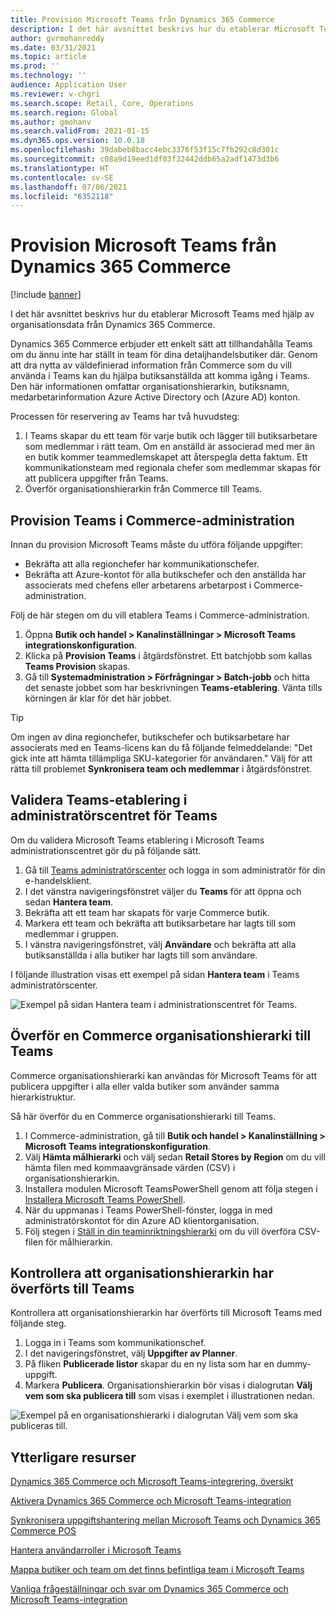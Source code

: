 ```yaml
---
title: Provision Microsoft Teams från Dynamics 365 Commerce
description: I det här avsnittet beskrivs hur du etablerar Microsoft Teams med hjälp av organisationsdata från Dynamics 365 Commerce.
author: gvrmohanreddy
ms.date: 03/31/2021
ms.topic: article
ms.prod: ''
ms.technology: ''
audience: Application User
ms.reviewer: v-chgri
ms.search.scope: Retail, Core, Operations
ms.search.region: Global
ms.author: gmohanv
ms.search.validFrom: 2021-01-15
ms.dyn365.ops.version: 10.0.18
ms.openlocfilehash: 39dabeb8bacc4ebc3376f53f15c7fb292c8d301c
ms.sourcegitcommit: c08a9d19eed1df03f32442ddb65a2adf1473d3b6
ms.translationtype: HT
ms.contentlocale: sv-SE
ms.lasthandoff: 07/06/2021
ms.locfileid: "6352118"
---
```

# <a name="provision-microsoft-teams-from-dynamics-365-commerce"></a>Provision Microsoft Teams från Dynamics 365 Commerce

[!include [banner](includes/banner.md)]

I det här avsnittet beskrivs hur du etablerar Microsoft Teams med hjälp av organisationsdata från Dynamics 365 Commerce.

Dynamics 365 Commerce erbjuder ett enkelt sätt att tillhandahålla Teams om du ännu inte har ställt in team för dina detaljhandelsbutiker där. Genom att dra nytta av väldefinierad information från Commerce som du vill använda i Teams kan du hjälpa butiksanställda att komma igång i Teams. Den här informationen omfattar organisationshierarkin, butiksnamn, medarbetarinformation Azure Active Directory och (Azure AD) konton. 

Processen för reservering av Teams har två huvudsteg:

1. I Teams skapar du ett team för varje butik och lägger till butiksarbetare som medlemmar i rätt team. Om en anställd är associerad med mer än en butik kommer teammedlemskapet att återspegla detta faktum. Ett kommunikationsteam med regionala chefer som medlemmar skapas för att publicera uppgifter från Teams.
1. Överför organisationshierarkin från Commerce till Teams.

## <a name="provision-teams-in-commerce-headquarters"></a>Provision Teams i Commerce-administration

Innan du provision Microsoft Teams måste du utföra följande uppgifter:

- Bekräfta att alla regionchefer har kommunikationschefer.
- Bekräfta att Azure-kontot för alla butikschefer och den anställda har associerats med chefens eller arbetarens arbetarpost i Commerce-administration.

Följ de här stegen om du vill etablera Teams i Commerce-administration.

1. Öppna **Butik och handel \> Kanalinställningar \> Microsoft Teams integrationskonfiguration**.
1. Klicka på **Provision Teams** i åtgärdsfönstret. Ett batchjobb som kallas **Teams Provision** skapas.
1. Gå till **Systemadministration \> Förfrågningar \> Batch-jobb** och hitta det senaste jobbet som har beskrivningen **Teams-etablering**. Vänta tills körningen är klar för det här jobbet.

> [!TIP]
> Om ingen av dina regionchefer, butikschefer och butiksarbetare har associerats med en Teams-licens kan du få följande felmeddelande: "Det gick inte att hämta tillämpliga SKU-kategorier för användaren." Välj för att rätta till problemet **Synkronisera team och medlemmar** i åtgärdsfönstret.

<!-- ![Dynamics 365 Commerce - Teams integration configuration.](media/D365-Commerce-Microsoft-Teams-Configuration_with_disclaimer.png)-->

## <a name="validate-teams-provisioning-in-the-teams-admin-center"></a>Validera Teams-etablering i administratörscentret för Teams

Om du validera Microsoft Teams etablering i Microsoft Teams administrationscentret gör du på följande sätt.
    
1. Gå till [Teams administratörscenter](https://admin.teams.microsoft.com/) och logga in som administratör för din e-handelsklient.
1. I det vänstra navigeringsfönstret väljer du **Teams** för att öppna och sedan **Hantera team**.
1. Bekräfta att ett team har skapats för varje Commerce butik.
1. Markera ett team och bekräfta att butiksarbetare har lagts till som medlemmar i gruppen.
1. I vänstra navigeringsfönstret, välj **Användare** och bekräfta att alla butiksanställda i alla butiker har lagts till som användare.

I följande illustration visas ett exempel på sidan **Hantera team** i Teams administratörscenter.

![Exempel på sidan Hantera team i administrationscentret för Teams.](media/Teams-FLW-Admin-Teams.png)

## <a name="upload-a-commerce-organizational-hierarchy-to-teams"></a>Överför en Commerce organisationshierarki till Teams
    
Commerce organisationshierarki kan användas för Microsoft Teams för att publicera uppgifter i alla eller valda butiker som använder samma hierarkistruktur.

Så här överför du en Commerce organisationshierarki till Teams.
    
1. I Commerce-administration, gå till **Butik och handel \> Kanalinställning \> Microsoft Teams integrationskonfiguration**.
1. Välj **Hämta målhierarki** och välj sedan **Retail Stores by Region** om du vill hämta filen med kommaavgränsade värden (CSV) i organisationshierarkin.
1. Installera modulen Microsoft TeamsPowerShell genom att följa stegen i [Installera Microsoft Teams PowerShell](/microsoftteams/teams-powershell-install).
1. När du uppmanas i Teams PowerShell-fönster, logga in med administratörskontot för din Azure AD klientorganisation.
1. Följ stegen i [Ställ in din teaminriktningshierarki](/microsoftteams/set-up-your-team-hierarchy) om du vill överföra CSV-filen för målhierarkin.

## <a name="verify-that-the-organizational-hierarchy-was-uploaded-to-teams"></a>Kontrollera att organisationshierarkin har överförts till Teams

Kontrollera att organisationshierarkin har överförts till Microsoft Teams med följande steg.

1. Logga in i Teams som kommunikationschef.
1. I det navigeringsfönstret, välj **Uppgifter av Planner**.
1. På fliken **Publicerade listor** skapar du en ny lista som har en dummy-uppgift.
1. Markera **Publicera**. Organisationshierarkin bör visas i dialogrutan **Välj vem som ska publicera till** som visas i exemplet i illustrationen nedan.

![Exempel på en organisationshierarki i dialogrutan Välj vem som ska publiceras till.](media/Microsoft-teams-verify-org-hierarchy.png)

## <a name="additional-resources"></a>Ytterligare resurser

[Dynamics 365 Commerce och Microsoft Teams-integrering, översikt](commerce-teams-integration.md)

[Aktivera Dynamics 365 Commerce och Microsoft Teams-integration](enable-teams-integration.md)

[Synkronisera uppgiftshantering mellan Microsoft Teams och Dynamics 365 Commerce POS](synchronize-tasks-teams-pos.md)

[Hantera användarroller i Microsoft Teams](manage-user-roles-teams.md)

[Mappa butiker och team om det finns befintliga team i Microsoft Teams](map-stores-existing-teams.md)

[Vanliga frågeställningar och svar om Dynamics 365 Commerce och Microsoft Teams-integration](teams-integration-faq.md)